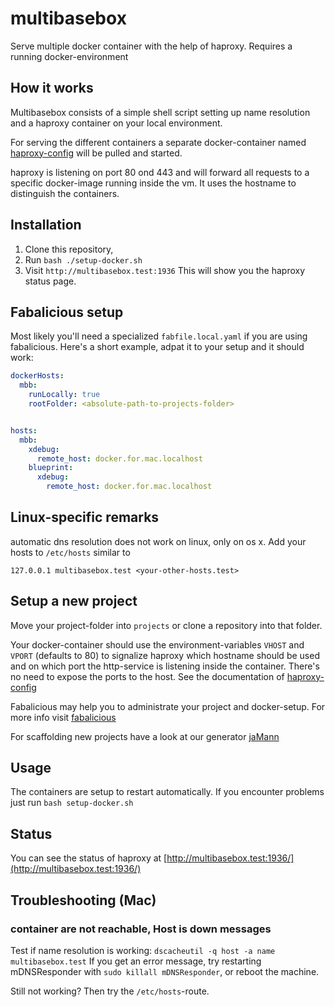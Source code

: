 # multibasebox

Serve multiple docker container with the help of haproxy. Requires a running docker-environment

## How it works

Multibasebox consists of a simple shell script setting up name resolution and a haproxy container on your local environment.

For serving the different containers a separate docker-container named [haproxy-config](https://github.com/factorial-io/haproxy-config) will be pulled and started.

haproxy is listening on port 80 ond 443 and will forward all requests to a specific docker-image running inside the vm. It uses the hostname to distinguish the containers.


## Installation

1. Clone this repository,
2. Run `bash ./setup-docker.sh`
3. Visit `http://multibasebox.test:1936` This will show you the haproxy status page.

## Fabalicious setup

Most likely you'll need a specialized `fabfile.local.yaml` if you are using fabalicious. Here's a short example, adpat it to your setup and it should work:

```yaml
dockerHosts:
  mbb:
    runLocally: true
    rootFolder: <absolute-path-to-projects-folder>


hosts:
  mbb:
    xdebug:
      remote_host: docker.for.mac.localhost
    blueprint:
      xdebug:
        remote_host: docker.for.mac.localhost
```

## Linux-specific remarks

automatic dns resolution does not work on linux, only on os x. Add your hosts to `/etc/hosts` similar to

```
127.0.0.1 multibasebox.test <your-other-hosts.test>
```

## Setup a new project

Move your project-folder into `projects` or clone a repository into that folder.

Your docker-container should use the environment-variables ``VHOST`` and ``VPORT`` (defaults to 80) to signalize haproxy which hostname should be used and on which port the http-service is listening inside the container. There's no need to expose the ports to the host. See the documentation of [haproxy-config](https://github.com/factorial-io/haproxy-config)

Fabalicious may help you to administrate your project and docker-setup. For more info visit [fabalicious](https://github.com/factorial-io/fabalicious)

For scaffolding new projects have a look at our generator [jaMann](https://github.com/factorial-io/generator-jaMann)


## Usage

The containers are setup to restart automatically. If you encounter problems just run `bash setup-docker.sh`


## Status

You can see the status of haproxy at [http://multibasebox.test:1936/](http://multibasebox.test:1936/)


## Troubleshooting (Mac)

### container are not reachable, Host is down messages

Test if name resolution is working: `dscacheutil -q host -a name multibasebox.test` If you get an error message, try restarting mDNSResponder with `sudo killall mDNSResponder`, or reboot the machine.

Still not working? Then try the `/etc/hosts`-route.


